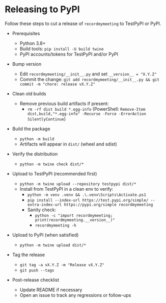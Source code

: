 # Releasing to PyPI

Follow these steps to cut a release of `recordmymeeting` to TestPyPI or PyPI.

- Prerequisites
  - Python 3.8+
  - Build tools: `pip install -U build twine`
  - PyPI accounts/tokens for TestPyPI and/or PyPI

- Bump version
  - Edit `recordmymeeting/__init__.py` and set `__version__ = "X.Y.Z"`
  - Commit the change: `git add recordmymeeting/__init__.py && git commit -m "chore: release vX.Y.Z"`

- Clean old builds
  - Remove previous build artifacts if present:
    - `rm -rf dist build *.egg-info` (PowerShell: `Remove-Item dist,build,"*.egg-info" -Recurse -Force -ErrorAction SilentlyContinue`)

- Build the package
  - `python -m build`
  - Artifacts will appear in `dist/` (wheel and sdist)

- Verify the distribution
  - `python -m twine check dist/*`

- Upload to TestPyPI (recommended first)
  - `python -m twine upload --repository testpypi dist/*`
  - Install from TestPyPI in a clean env to verify:
    - `python -m venv .venv && .\.venv\Scripts\Activate.ps1`
    - `pip install --index-url https://test.pypi.org/simple/ --extra-index-url https://pypi.org/simple recordmymeeting`
    - Sanity check:
      - `python -c "import recordmymeeting; print(recordmymeeting.__version__)"`
      - `recordmymeeting -h`

- Upload to PyPI (when satisfied)
  - `python -m twine upload dist/*`

- Tag the release
  - `git tag -a vX.Y.Z -m "Release vX.Y.Z"`
  - `git push --tags`

- Post-release checklist
  - Update README if necessary
  - Open an issue to track any regressions or follow-ups
